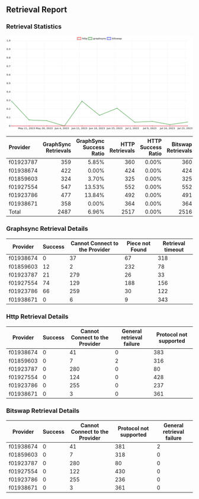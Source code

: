 ## Retrieval Report
### Retrieval Statistics
<img src="https://raw.githubusercontent.com/data-preservation-programs/filplus-checker-assets/main/filecoin-project/filecoin-plus-large-datasets/issues/1404/1690353700052.png"/>

| Provider  | GraphSync Retrievals | GraphSync Success Ratio | HTTP Retrievals | HTTP Success Ratio | Bitswap Retrievals | Bitswap Success Ratio |
| :-------- | -------------------: | ----------------------: | --------------: | -----------------: | -----------------: | --------------------: |
| f01923787 |                  359 |                   5.85% |             360 |              0.00% |                360 |                 0.00% |
| f01938674 |                  422 |                   0.00% |             424 |              0.00% |                424 |                 0.00% |
| f01859603 |                  324 |                   3.70% |             325 |              0.00% |                325 |                 0.00% |
| f01927554 |                  547 |                  13.53% |             552 |              0.00% |                552 |                 0.00% |
| f01923786 |                  477 |                  13.84% |             492 |              0.00% |                491 |                 0.00% |
| f01938671 |                  358 |                   0.00% |             364 |              0.00% |                364 |                 0.00% |
| Total     |                 2487 |                   6.96% |            2517 |              0.00% |               2516 |                 0.00% |

### Graphsync Retrieval Details
| Provider  | Success | Cannot Connect to the Provider | Piece not Found | Retrieval timeout |
| --------- | ------- | ------------------------------ | --------------- | ----------------- |
| f01938674 | 0       | 37                             | 67              | 318               |
| f01859603 | 12      | 2                              | 232             | 78                |
| f01923787 | 21      | 279                            | 26              | 33                |
| f01927554 | 74      | 129                            | 188             | 156               |
| f01923786 | 66      | 259                            | 30              | 122               |
| f01938671 | 0       | 6                              | 9               | 343               |

### Http Retrieval Details
| Provider  | Success | Cannot Connect to the Provider | General retrieval failure | Protocol not supported |
| --------- | ------- | ------------------------------ | ------------------------- | ---------------------- |
| f01938674 | 0       | 41                             | 0                         | 383                    |
| f01859603 | 0       | 7                              | 2                         | 316                    |
| f01923787 | 0       | 280                            | 0                         | 80                     |
| f01927554 | 0       | 124                            | 0                         | 428                    |
| f01923786 | 0       | 255                            | 0                         | 237                    |
| f01938671 | 0       | 3                              | 0                         | 361                    |

### Bitswap Retrieval Details
| Provider  | Success | Cannot Connect to the Provider | Protocol not supported | General retrieval failure |
| --------- | ------- | ------------------------------ | ---------------------- | ------------------------- |
| f01938674 | 0       | 41                             | 381                    | 2                         |
| f01859603 | 0       | 7                              | 318                    | 0                         |
| f01923787 | 0       | 280                            | 80                     | 0                         |
| f01927554 | 0       | 122                            | 430                    | 0                         |
| f01923786 | 0       | 255                            | 236                    | 0                         |
| f01938671 | 0       | 3                              | 361                    | 0                         |
